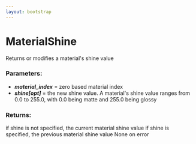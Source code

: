 ```yaml
---
layout: bootstrap
---
```


# MaterialShine

Returns or modifies a material's shine value
        

### Parameters:

- ***material_index*** = zero based material index
- ***shine[opt]*** = the new shine value. A material's shine value ranges from 0.0 to 255.0, with
  0.0 being matte and 255.0 being glossy
        

### Returns:


if shine is not specified, the current material shine value
if shine is specified, the previous material shine value
None on error
        
